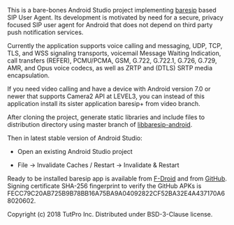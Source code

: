 This is a bare-bones Android Studio project implementing <a href="https://github.com/alfredh/baresip">baresip</a> based SIP User Agent. Its development is motivated by need for a secure, privacy focused SIP user agent for Android that does not depend on third party push notification services.

Currently the application supports voice calling and messaging, UDP, TCP, TLS, and WSS signaling transports, voicemail Message Waiting Indication, call transfers (REFER), PCMU/PCMA, GSM, G.722, G.722.1, G.726, G.729, AMR, and Opus voice codecs, as well as ZRTP and (DTLS) SRTP media encapsulation.

If you need video calling and have a device with Android version 7.0 or newer that supports Camera2 API at LEVEL3, you can instead of this application install its sister application baresip+ from video branch.

After cloning the project, generate static libraries and include files to distribution directory using master branch of <a href="https://github.com/juha-h/libbaresip-android">libbaresip-android</a>.

Then in latest stable version of Android Studio:

- Open an existing Android Studio project

- File -> Invalidate Caches / Restart -> Invalidate & Restart

Ready to be installed baresip app is available from <a href="https://f-droid.org/app/com.tutpro.baresip">F-Droid</a> and from <a href="https://github.com/juha-h/baresip-studio/releases">GitHub</a>.  Signing certificate SHA-256 fingerprint to verify the GitHub APKs is FECC79C20AB725B9B78BB16A75BA9A04092822CF52BA32E4A437170A68020602.

Copyright (c) 2018 TutPro Inc. Distributed under BSD-3-Clause license.

